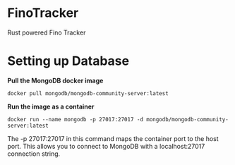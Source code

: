 # FinoTracker
Rust powered Fino Tracker

# Setting up Database

**Pull the MongoDB docker image**

`docker pull mongodb/mongodb-community-server:latest`

**Run the image as a container**

`docker run --name mongodb -p 27017:27017 -d mongodb/mongodb-community-server:latest`

The -p 27017:27017 in this command maps the container port to the host port. This allows you to connect to MongoDB with a localhost:27017 connection string.